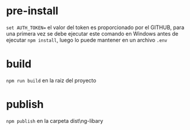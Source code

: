 # pre-install
`set AUTH_TOKEN=`  el valor del token es proporcionado por el GITHUB, para una primera vez se debe ejecutar este comando en Windows antes de ejecutar `npm install`, luego lo puede mantener en un archivo `.env`

# build
`npm run build`  en la raiz del proyecto

# publish
`npm publish`  en la carpeta dist\ng-libary
